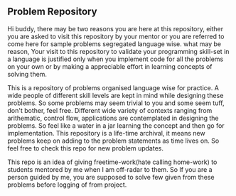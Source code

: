 ## Problem Repository

Hi buddy, there may be two reasons you are here at this repository, either you are asked to visit this repository by your mentor or you are referred to come here for sample problems segregated language wise. what may be reason, Your visit to this repository to validate your programming skill-set in a language is justified only when you implement code for all the problems on your own or by making a appreciable effort in learning concepts of solving them.

This is a repository of problems organised language wise for practice. A wide people of different skill levels are kept in mind while designing these problems. So some problems may seem trivial to you and some seem tuff, don't bother, feel free. Different wide variety of contexts ranging from arithematic, control flow, applications are contemplated in designing the problems. So feel like a water in a jar learning the concept and then go for implementation. This repository is a life-time archival, it means new problems keep on adding to the problem statements as time lives on. So feel free to check this repo for new problem updates. 

This repo is an idea of giving freetime-work(hate calling home-work) to students mentored by me when I am off-radar to them. So If you are a person guided by me, you are supposed to solve few given from these problems before logging of from project.
